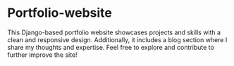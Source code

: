 # Portfolio-website
This Django-based portfolio website showcases projects and skills with a clean and responsive design. Additionally, it includes a blog section where I share my thoughts and expertise. Feel free to explore and contribute to further improve the site!


